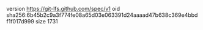 version https://git-lfs.github.com/spec/v1
oid sha256:6b45b2c9a3f774fe08a65d03e063391d24aaaad47b638c369e4bbdf1f017d999
size 1731

